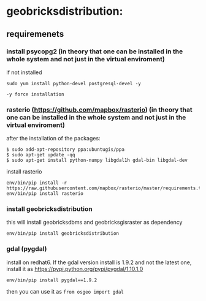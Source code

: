 # geobricksdistribution:
## requiremenets
### install psycopg2 (in theory that one can be installed in the whole system and not just in the virtual enviroment)

if not installed
```
sudo yum install python-devel postgresql-devel -y

-y force installation
```

### rasterio (https://github.com/mapbox/rasterio) (in theory that one can be installed in the whole system and not just in the virtual enviroment)
after the installation of the packages:
```
$ sudo add-apt-repository ppa:ubuntugis/ppa
$ sudo apt-get update -qq
$ sudo apt-get install python-numpy libgdal1h gdal-bin libgdal-dev
```

install rasterio

```
env/bin/pip install -r https://raw.githubusercontent.com/mapbox/rasterio/master/requirements.txt
env/bin/pip install rasterio
```

### install geobricksdistribution
this will install geobricksdbms and geobricksgisraster as dependency

```
env/bin/pip install geobricksdistribution
```

### gdal (pygdal)
install on redhat6. If the gdal version install is 1.9.2 and not the latest one, install it as
https://pypi.python.org/pypi/pygdal/1.10.1.0

```
env/bin/pip install pygdal==1.9.2
```

then you can use it as ```from osgeo import gdal```
